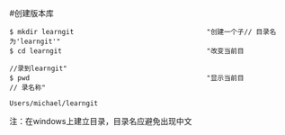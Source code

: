 #创建版本库

```
$ mkdir learngit                                 "创建一个子// 目录名为'learngit'"
$ cd learngit                                    "改变当前目

//录到learngit"
$ pwd                                            "显示当前目
// 录名称"

Users/michael/learngit
```


注：在windows上建立目录，目录名应避免出现中文
